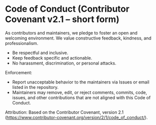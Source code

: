 # Code of Conduct (Contributor Covenant v2.1 – short form)

As contributors and maintainers, we pledge to foster an open and welcoming environment. We value constructive feedback, kindness, and professionalism.

- Be respectful and inclusive.
- Keep feedback specific and actionable.
- No harassment, discrimination, or personal attacks.

Enforcement:
- Report unacceptable behavior to the maintainers via Issues or email listed in the repository.
- Maintainers may remove, edit, or reject comments, commits, code, issues, and other contributions that are not aligned with this Code of Conduct.

Attribution: Based on the Contributor Covenant, version 2.1 (https://www.contributor-covenant.org/version/2/1/code_of_conduct/).